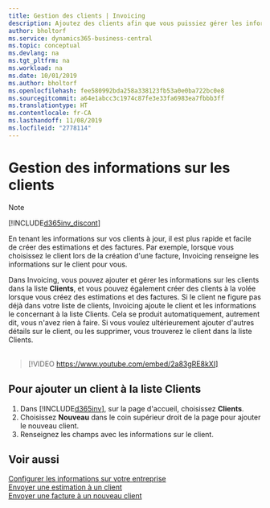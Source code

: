 ```yaml
---
title: Gestion des clients | Invoicing
description: Ajoutez des clients afin que vous puissiez gérer les informations les concernant et envoyer des estimations et des factures plus rapidement.
author: bholtorf
ms.service: dynamics365-business-central
ms.topic: conceptual
ms.devlang: na
ms.tgt_pltfrm: na
ms.workload: na
ms.date: 10/01/2019
ms.author: bholtorf
ms.openlocfilehash: fee580992bda258a338123fb53a0e0ba722bc0e8
ms.sourcegitcommit: a64e1abcc3c1974c87fe3e33fa6983ea7fbbb3ff
ms.translationtype: HT
ms.contentlocale: fr-CA
ms.lasthandoff: 11/08/2019
ms.locfileid: "2778114"
---
```

# <a name="managing-information-about-customers"></a>Gestion des informations sur les clients
> [!Note]
> [!INCLUDE[d365inv_discont](includes/d365inv_discont.md)]

En tenant les informations sur vos clients à jour, il est plus rapide et facile de créer des estimations et des factures. Par exemple, lorsque vous choisissez le client lors de la création d'une facture, Invoicing renseigne les informations sur le client pour vous.  

Dans Invoicing, vous pouvez ajouter et gérer les informations sur les clients dans la liste **Clients**, et vous pouvez également créer des clients à la volée lorsque vous créez des estimations et des factures. Si le client ne figure pas déjà dans votre liste de clients, Invoicing ajoute le client et les informations le concernant à la liste Clients. Cela se produit automatiquement, autrement dit, vous n'avez rien à faire. Si vous voulez ultérieurement ajouter d'autres détails sur le client, ou les supprimer, vous trouverez le client dans la liste Clients.    <br></br>


> [!VIDEO https://www.youtube.com/embed/2a83gRE8kXI]

## <a name="to-add-a-customer-in-the-customers-list"></a>Pour ajouter un client à la liste Clients
1. Dans [!INCLUDE[d365inv](includes/d365inv.md)], sur la page d'accueil, choisissez **Clients**.  
2. Choisissez **Nouveau** dans le coin supérieur droit de la page pour ajouter le nouveau client.  
3. Renseignez les champs avec les informations sur le client.  

## <a name="see-also"></a>Voir aussi
[Configurer les informations sur votre entreprise](set-up-business-profile.md)  
[Envoyer une estimation à un client](send-estimate.md)  
[Envoyer une facture à un nouveau client](send-invoice.md)